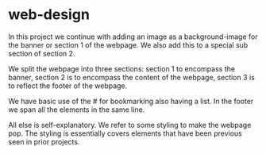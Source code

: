 # web-design

In this project we continue with adding an image as a background-image for the
banner or section 1 of the webpage. We also add this to a special sub section of
section 2.

We split the webpage into three sections: section 1 to encompass the banner,
section 2 is to encompass the content of the webpage, section 3 is to reflect
the footer of the webpage.

We have basic use of the # for bookmarking also having a list. In the footer we
span all the elements in the same line.

All else is self-explanatory. We refer to some styling to make the webpage pop.
The styling is essentially covers elements that have been previous seen in prior
projects. 
